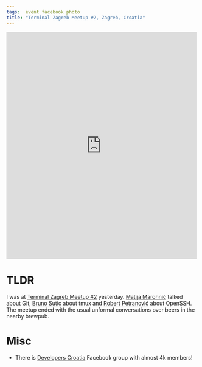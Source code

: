 ```yaml
---
tags:  event facebook photo
title: "Terminal Zagreb Meetup #2, Zagreb, Croatia"
---
```

<iframe src="https://www.facebook.com/plugins/post.php?href=https%3A%2F%2Fwww.facebook.com%2Fmedia%2Fset%2F%3Fset%3Da.10153749300552290.1073741847.735252289%26type%3D3&width=500" width="500" height="597" style="border:none;overflow:hidden" scrolling="no" frameborder="0" allowTransparency="true"></iframe>

# TLDR

I was at [Terminal Zagreb Meetup #2](http://www.meetup.com/terminal-zg/events/218693179/) yesterday. [Matija Marohnić](https://twitter.com/silvenon) talked about Git, [Bruno Sutic](https://twitter.com/brunosutic) about tmux and [Robert Petranović](https://github.com/rpetrano) about OpenSSH. The meetup ended with the usual unformal conversations over beers in the nearby brewpub.

# Misc

- There is [Developers Croatia](https://www.facebook.com/groups/devhr/) Facebook group with almost 4k members!
